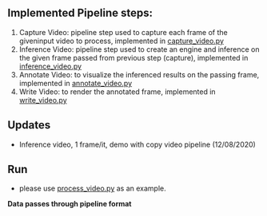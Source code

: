 ## Implemented Pipeline steps:
1. Capture Video: pipeline step used to capture each frame of the giveninput video to process, implemented in [capture_video.py](base/capture_video.py)
2. Inference Video: pipeline step used to create an engine and inference on the given frame passed from previous step (capture), implemented in [inference_video.py](base/inference_video.py)
3. Annotate Video: to visualize the inferenced results on the passing frame, implemented in [annotate_video.py](base/annotate_video.py)
4. Write Video: to render the annotated frame, implemented in [write_video.py](base/write_video.py)

## Updates
- Inference video, 1 frame/it, demo with copy video pipeline (12/08/2020)

## Run
- please use [process_video.py](./process_video.py) as an example.


**Data passes through pipeline format**
```

```
